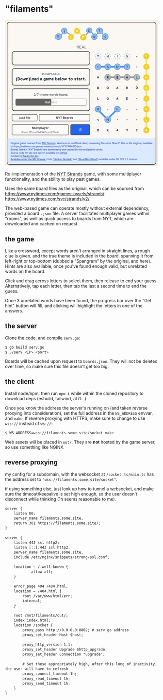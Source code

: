 # "filaments"

![main page](images/main.png)

Re-implementation of the [NYT Strands](https://www.nytimes.com/games/strands) game, with some multiplayer functionality, and the ability to play past games.

Uses the same board files as the original, which can be sourced from ~~https://www.nytimes.com/games-assets/strands/~~ https://www.nytimes.com/svc/strands/v2/. 

The web-based game can operate mostly without external dependency, provided a board `.json` file.
A server facilitates multiplayer games within "rooms", as well as quick access to boards from NYT, which are downloaded and cached on request.

## the game

Like a crossword, except words aren't arranged in straight lines, a rough clue is given, and the true theme is included in the board, spanning it from left-right or top-bottom (dubbed a "Spangram" by the original, and here). Hints are also available, once you've found enough valid, but unrelated words on the board.

Click and drag across letters to select them, then release to end your guess. Alternatively, tap each letter, then tap the last a second time to end the guess.

Once 3 unrelated words have been found, the progress bar over the "Get hint" button will fill, and clicking will highlight the letters in one of the answers.

## the server

Clone the code, and compile `serv.go`:
```shell
$ go build serv.go
$ ./serv <IP> <port>
```
Boards will be cached upon request to `boards.json`. They will not be deleted over time, so make sure this file doesn't get too big.

## the client

Install node/npm, then run `npm i` while within the cloned repository to download deps (esbuild, tailwind, a17t...).

Once you know the address the server's running on (and taken reverse proxying into consideration), set the full address in the `WS_ADDRESS` envvar, and `make`.
If reverse proxying with HTTPS, make sure to change to use `wss://` instead of `ws://`:
```shell
$ WS_ADDRESS=wss://filaments.some.site/socket make
```
Web assets will be placed in `out/`. They are **not** hosted by the game server, so use something like NGINX.

## reverse proxying

my config for a subdomain, with the websocket at `/socket`. `ts/main.ts` has the address set to `"wss://filaments.some.site/socket"`.

if using something else, just look up how to tunnel a websocket, and make sure the timeout/keepalive is set high enough, so the user doesn't disconnect while thinking (1h seems reasonable to me).
```NGINX
server {
    listen 80;
    server_name filaments.some.site;
    return 301 https://filaments.some.site/;
}

server {
    listen 443 ssl http2;
    listen [::]:443 ssl http2;
    server_name filaments.some.site;
    include /etc/nginx/snippets/strong-ssl.conf;
    
    location ~ /.well-known {
            allow all;
    }

	error_page 404 /404.html;
    location = /404.html {
        root /var/www/html/err;
        internal;
    }

    root /mnt/filaments/out/;
    index index.html;
    location /socket {
        proxy_pass http://0.0.0.0:8802; # serv.go address
        proxy_set_header Host $host;

        proxy_http_version 1.1;
        proxy_set_header Upgrade $http_upgrade;
        proxy_set_header Connection "upgrade";

        # Set these appropriately high, after this long of inactivity, the user will have to refresh
        proxy_connect_timeout 1h;
        proxy_read_timeout 1h;
        proxy_send_timeout 1h;
    }
}
```
